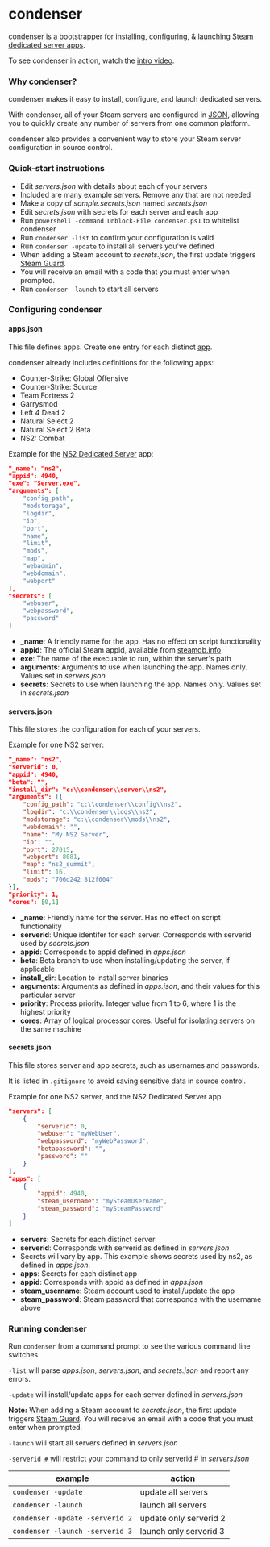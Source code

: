 # condenser #

condenser is a bootstrapper for installing, configuring, & launching [Steam dedicated server apps](https://steamdb.info/search/?a=app&q=dedicated+server).

To see condenser in action, watch the [intro video](https://www.youtube.com/watch?v=IpwykxX4bCg).

### Why condenser? ###

condenser makes it easy to install, configure, and launch dedicated servers.

With condenser, all of your Steam servers are configured in [JSON](http://en.wikipedia.org/wiki/JSON), allowing you to quickly create any number of servers from one common platform.

condenser also provides a convenient way to store your Steam server configuration in source control.

### Quick-start instructions ###

* Edit _servers.json_ with details about each of your servers
 * Included are many example servers. Remove any that are not needed
* Make a copy of _sample.secrets.json_ named _secrets.json_
* Edit _secrets.json_ with secrets for each server and each app
* Run `powershell -command Unblock-File condenser.ps1` to whitelist condenser
* Run `condenser -list` to confirm your configuration is valid
* Run `condenser -update` to install all servers you've defined
 * When adding a Steam account to _secrets.json_, the first update triggers [Steam Guard](https://support.steampowered.com/kb_article.php?ref=4020-ALZM-5519).
 * You will receive an email with a code that you must enter when prompted.
* Run `condenser -launch` to start all servers

### Configuring condenser ###

#### apps.json ####

This file defines apps. Create one entry for each distinct [app](https://steamdb.info/search/?a=app&q=dedicated+server).

condenser already includes definitions for the following apps:
* Counter-Strike: Global Offensive
* Counter-Strike: Source
* Team Fortress 2
* Garrysmod
* Left 4 Dead 2
* Natural Select 2
* Natural Select 2 Beta
* NS2: Combat

Example for the [NS2 Dedicated Server](http://wiki.unknownworlds.com/ns2/Dedicated_Server#Server_Configuration) app:

``` json
"_name": "ns2",
"appid": 4940,
"exe": "Server.exe",
"arguments": [
	"config_path",
	"modstorage",
	"logdir",
	"ip",
	"port",
	"name",
	"limit",
	"mods",
	"map",
	"webadmin",
	"webdomain",
	"webport"
],
"secrets": [
	"webuser",
	"webpassword",
	"password"
]
```

* **_name**: A friendly name for the app. Has no effect on script functionality
* **appid**: The official Steam appid, available from [steamdb.info](https://steamdb.info/apps/)
* **exe**: The name of the execuable to run, within the server's path
* **arguments**: Arguments to use when launching the app. Names only. Values set in _servers.json_
* **secrets**: Secrets to use when launching the app. Names only. Values set in _secrets.json_

#### servers.json ####

This file stores the configuration for each of your servers.

Example for one NS2 server:

``` json
"_name": "ns2",
"serverid": 0,
"appid": 4940,
"beta": "",
"install_dir": "c:\\condenser\\server\\ns2",
"arguments": [{
	"config_path": "c:\\condenser\\config\\ns2",
	"logdir": "c:\\condenser\\logs\\ns2",
	"modstorage": "c:\\condenser\\mods\\ns2",
	"webdomain": "",
	"name": "My NS2 Server",
	"ip": "",
	"port": 27015,
	"webport": 8081,
	"map": "ns2_summit",
	"limit": 16,
	"mods": "706d242 812f004"
}],
"priority": 1,
"cores": [0,1]
```

* **_name**: Friendly name for the server. Has no effect on script functionality
* **serverid**: Unique identifer for each server. Corresponds with serverid used by _secrets.json_
* **appid**: Corresponds to appid defined in _apps.json_
* **beta**: Beta branch to use when installing/updating the server, if applicable
* **install_dir**: Location to install server binaries
* **arguments**: Arguments as defined in _apps.json_, and their values for this particular server
* **priority**: Process priority. Integer value from 1 to 6, where 1 is the highest priority
* **cores**: Array of logical processor cores. Useful for isolating servers on the same machine

#### secrets.json ####

This file stores server and app secrets, such as usernames and passwords.

It is listed in `.gitignore` to avoid saving sensitive data in source control.

Example for one NS2 server, and the NS2 Dedicated Server app:

``` json
"servers": [
    {
        "serverid": 0,
        "webuser": "myWebUser",
        "webpassword": "myWebPassword",
        "betapassword": "",
        "password": ""
    }
],
"apps": [
    {
        "appid": 4940,
        "steam_username": "mySteamUsername",
        "steam_password": "mySteamPassword"
    }
]
```

* **servers**: Secrets for each distinct server
 * **serverid**: Corresponds with serverid as defined in _servers.json_
 * Secrets will vary by app. This example shows secrets used by ns2, as defined in _apps.json_.
* **apps**: Secrets for each distinct app
 * **appid**: Corresponds with appid as defined in _apps.json_
 * **steam_username**: Steam account used to install/update the app
 * **steam_password**: Steam password that corresponds with the username above

### Running condenser ###

Run `condenser` from a command prompt to see the various command line switches.

`-list` will parse _apps.json_, _servers.json_, and _secrets.json_ and report any errors.

`-update` will install/update apps for each server defined in _servers.json_

**Note:** When adding a Steam account to _secrets.json_, the first update triggers [Steam Guard](https://support.steampowered.com/kb_article.php?ref=4020-ALZM-5519).
You will receive an email with a code that you must enter when prompted.

`-launch` will start all servers defined in _servers.json_

`-serverid #` will restrict your command to only serverid # in _servers.json_

| example                         | action                     |
|---------------------------------|----------------------------|
| `condenser -update`             | update all servers         |
| `condenser -launch`             | launch all servers         |
| `condenser -update -serverid 2` | update only serverid 2     |
| `condenser -launch -serverid 3` | launch only serverid 3     |
